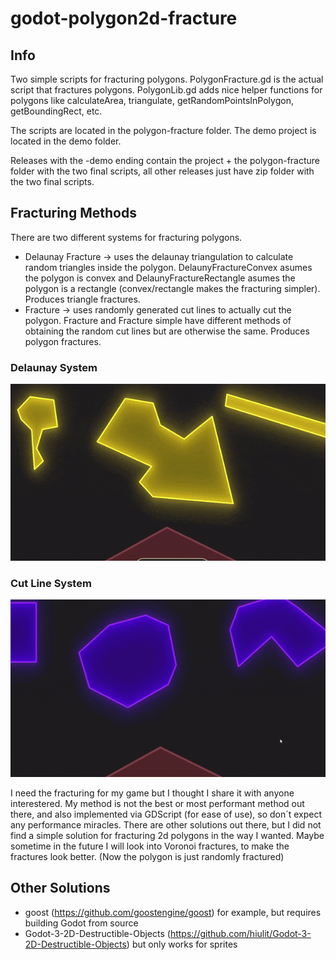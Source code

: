 # godot-polygon2d-fracture



## Info

Two simple scripts for fracturing polygons. PolygonFracture.gd is the actual script that fractures polygons. PolygonLib.gd adds nice helper functions for polygons like calculateArea, triangulate, getRandomPointsInPolygon, getBoundingRect, etc.

The scripts are located in the polygon-fracture folder.
The demo project is located in the demo folder.

Releases with the -demo ending contain the project + the polygon-fracture folder with the two final scripts, all other releases just have zip folder with the two final scripts.



## Fracturing Methods

There are two different systems for fracturing polygons.
 - Delaunay Fracture -> uses the delaunay triangulation to calculate random triangles inside the polygon. DelaunyFractureConvex asumes the polygon is convex and     DelaunyFractureRectangle asumes the polygon is a rectangle (convex/rectangle makes the fracturing simpler). Produces triangle fractures.
 - Fracture -> uses randomly generated cut lines to actually cut the polygon. Fracture and Fracture simple have different methods of obtaining the random cut lines but are otherwise the same. Produces polygon fractures.

### Delaunay System
![](gifs/polygon2d-delauny-fracture-01.gif)

### Cut Line System
![](gifs/polygon2d-fracture-simple-01.gif)



I need the fracturing for my game but I thought I share it with anyone interestered. My method is not the best or most performant method out there, and also implemented via GDScript (for ease of use), so don´t expect any performance miracles. There are other solutions out there, but I did not find a simple solution for fracturing 2d polygons in the way I wanted. Maybe sometime in the future I will look into Voronoi fractures, to make the fractures look better. (Now the polygon is just randomly fractured)



## Other Solutions
- goost (https://github.com/goostengine/goost) for example, but requires building Godot from source
- Godot-3-2D-Destructible-Objects (https://github.com/hiulit/Godot-3-2D-Destructible-Objects) but only works for sprites
